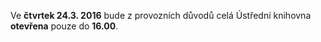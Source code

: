 
Ve **čtvrtek 24.3. 2016** bude z provozních důvodů celá Ústřední knihovna **otevřena** pouze do **16.00**.
